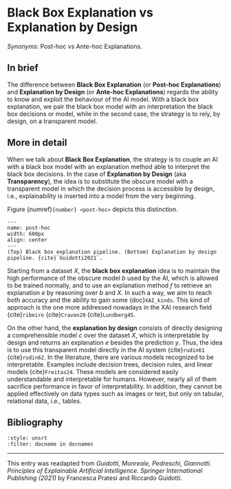 # Black Box Explanation vs Explanation by Design

*Synonyms*: Post-hoc vs Ante-hoc Explanations.

## In brief
The difference between **Black Box Explanation** (or **Post-hoc Explanations**) and **Explanation by Design** (or **Ante-hoc Explanations**) regards the ability to know and exploit the behaviour of the AI model. With a black box explanation, we pair the black box model with an interpretation the black box decisions or model, while in the second case, the strategy is to rely, by design, on a transparent model.


## More in detail

When we talk about **Black Box Explanation**, the strategy is to couple an AI with a black box model with an explanation method able to interpret the black box decisions. 
In the case of **Explanation by Design** (aka **Transparency**), the idea is to substitute the obscure model with a transparent model in which the decision process is accessible by design, i.e., explainability is inserted into a model from the very beginning.

Figure {numref}`{number} <post-hoc>` depicts this distinction. 

```{figure} ./post.png
---
name: post-hoc
width: 600px
align: center
---
(Top) Black box explanation pipeline. (Bottom) Explanation by design pipeline. {cite}`Guidotti2021`.
```

Starting from a dataset *X*, the **black box explanation** idea is to maintain the high performance of the obscure model *b* used by the AI, which is allowed to be trained normally, and to use an explanation method *f* to retrieve an explanation *e* by reasoning over *b* and *X*. In such a way, we aim to reach both accuracy and the ability to gain some {doc}`XAI_kinds`. This kind of approach is the one more addressed nowadays in the XAI research field {cite}`ribeiro` {cite}`Craven20` {cite}`Lundberg45`. 

On the other hand, the **explanation by design** consists of directly designing a comprehensible model *c* over the dataset *X*, which is interpretable by design and returns an explanation *e* besides the prediction *y*. Thus, the idea is to use this transparent model directly in the AI system {cite}`rudin61` {cite}`rudin62`. 
In the literature, there are various models recognized to be interpretable. Examples include decision trees, decision rules, and linear models {cite}`Freitas24`. These models are considered easily understandable and interpretable for humans. However, nearly all of them sacrifice performance in favor of interpretability. In addition, they cannot be applied effectively on data types such as images or text, but only on tabular, relational data, i.e., tables.

## Bibliography

```{bibliography}
:style: unsrt
:filter: docname in docnames
```

---
 
This entry was readapted from *Guidotti, Monreale, Pedreschi, Giannotti. Principles of Explainable Artificial Intelligence. Springer International Publishing (2021)* by Francesca Pratesi and Riccardo Guidotti.
